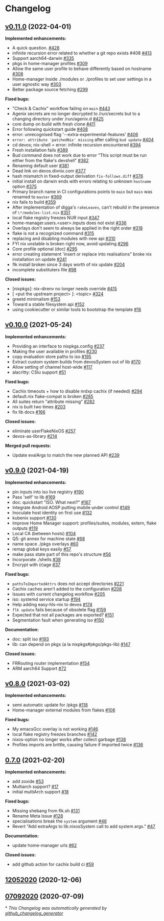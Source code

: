 # Changelog

## [v0.11.0](https://github.com/divnix/digga/tree/v0.11.0) (2022-04-01)

**Implemented enhancements:**

- A quick question. [\#428](https://github.com/divnix/digga/issues/428)
- infinite recursion error related to whether a git repo exists \#408 [\#413](https://github.com/divnix/digga/issues/413)
- Support aarch64-darwin  [\#335](https://github.com/divnix/digga/issues/335)
- pkgs in home-manager profiles [\#309](https://github.com/divnix/digga/issues/309)
- Allow the same user profile to behave differently based on hostname [\#308](https://github.com/divnix/digga/issues/308)
- Home-manager inside ./modules or ./profiles to set user settings in a user agnostic way [\#303](https://github.com/divnix/digga/issues/303)
- Better package source fetching [\#299](https://github.com/divnix/digga/issues/299)

**Fixed bugs:**

- "Check & Cachix" workflow failing on `main` [\#443](https://github.com/divnix/digga/issues/443)
- Agenix secrets are no longer decrypted to /run/secrets but to a changing directory under /run/agenix.d [\#425](https://github.com/divnix/digga/issues/425)
- core dump on build with fresh clone [\#411](https://github.com/divnix/digga/issues/411)
- Error following quickstart guide [\#408](https://github.com/divnix/digga/issues/408)
- error: unrecognised flag '--extra-experimental-features' [\#406](https://github.com/divnix/digga/issues/406)
- `error: attribute 'patchedNix' missing` after calling `bud update` [\#404](https://github.com/divnix/digga/issues/404)
- cd devos; nix-shell = error: infinite recursion encountered [\#394](https://github.com/divnix/digga/issues/394)
- Fresh installation fails [\#389](https://github.com/divnix/digga/issues/389)
- Bud command does not work due to error "This script must be run either from the flake's devshell" [\#382](https://github.com/divnix/digga/issues/382)
- Renaming default user [\#381](https://github.com/divnix/digga/issues/381)
- Dead link on devos.divnix.com [\#377](https://github.com/divnix/digga/issues/377)
- hash mismatch in fixed-output derivation `fix-follows.diff` [\#376](https://github.com/divnix/digga/issues/376)
- initial install on darwin ends with errors relating to unknown `hostname` option [\#375](https://github.com/divnix/digga/issues/375)
- Primary branch name in CI configurations points to `main` but `main` was renamed to `master` [\#369](https://github.com/divnix/digga/issues/369)
- nix fails to build [\#359](https://github.com/divnix/digga/issues/359)
- After implementation of digga's `rakeLeaves`, can't rebuild in the presence of `\*/modules-list.nix` [\#351](https://github.com/divnix/digga/issues/351)
- local flake registry freezes NUR input [\#347](https://github.com/divnix/digga/issues/347)
- home-manager.users.\<user\>.inputs does not exist [\#336](https://github.com/divnix/digga/issues/336)
- Overlays don't seem to always be applied in the right order [\#318](https://github.com/divnix/digga/issues/318)
- flake is not a recognized command [\#315](https://github.com/divnix/digga/issues/315)
- replacing and disabling modules with new api [\#310](https://github.com/divnix/digga/issues/310)
- FYI nix unstable is broken right now, avoid updating [\#296](https://github.com/divnix/digga/issues/296)
- Core profile optional \(doc\) [\#295](https://github.com/divnix/digga/issues/295)
- error creating statement 'insert or replace into realisations" broke nix installation on update [\#241](https://github.com/divnix/digga/issues/241)
- flk install broken since 3 days worth of nix update [\#204](https://github.com/divnix/digga/issues/204)
- incomplete substituters file [\#98](https://github.com/divnix/digga/issues/98)

**Closed issues:**

- \[nixpkgs\]: nix-direnv no longer needs override [\#415](https://github.com/divnix/digga/issues/415)
- \[ \<put the upstream project\> \]: \<topic\> [\#324](https://github.com/divnix/digga/issues/324)
- greetd minimalism [\#153](https://github.com/divnix/digga/issues/153)
- Toward a stable filesystem api [\#152](https://github.com/divnix/digga/issues/152)
- using cookiecutter or similar tools to bootstrap the template [\#16](https://github.com/divnix/digga/issues/16)

## [v0.10.0](https://github.com/divnix/digga/tree/v0.10.0) (2021-05-24)

**Implemented enhancements:**

- Providing an interface to nixpkgs.config [\#237](https://github.com/divnix/digga/issues/237)
- Making the user available in profiles [\#230](https://github.com/divnix/digga/issues/230)
- copy evaluation store paths to iso [\#195](https://github.com/divnix/digga/issues/195)
- Extract custom system builds from devosSystem out of lib [\#170](https://github.com/divnix/digga/issues/170)
- Allow setting of channel host-wide [\#117](https://github.com/divnix/digga/issues/117)
- alacritty: CSIu support [\#51](https://github.com/divnix/digga/issues/51)

**Fixed bugs:**

- Cachix timeouts + how to disable nrdxp cachix \(if needed\) [\#294](https://github.com/divnix/digga/issues/294)
- default.nix flake-compat is broken [\#285](https://github.com/divnix/digga/issues/285)
- All suites return "attribute missing" [\#282](https://github.com/divnix/digga/issues/282)
- nix is built two times [\#203](https://github.com/divnix/digga/issues/203)
- fix lib docs [\#166](https://github.com/divnix/digga/issues/166)

**Closed issues:**

- eliminate userFlakeNixOS [\#257](https://github.com/divnix/digga/issues/257)
- devos-as-library [\#214](https://github.com/divnix/digga/issues/214)

**Merged pull requests:**

- Update evalArgs to match the new planned API [\#239](https://github.com/divnix/digga/pull/239)

## [v0.9.0](https://github.com/divnix/digga/tree/v0.9.0) (2021-04-19)

**Implemented enhancements:**

- pin inputs into iso live registry [\#190](https://github.com/divnix/digga/issues/190)
- Pass 'self' to lib [\#169](https://github.com/divnix/digga/issues/169)
- doc: quickstart "ISO. What next?" [\#167](https://github.com/divnix/digga/issues/167)
- Integrate Android AOSP putting mobile under control [\#149](https://github.com/divnix/digga/issues/149)
- Inoculate host identity on first use [\#132](https://github.com/divnix/digga/issues/132)
- kubenix support [\#130](https://github.com/divnix/digga/issues/130)
- Improve Home Manager support: profiles/suites, modules, extern, flake outputs [\#119](https://github.com/divnix/digga/issues/119)
- Local CA \(between hosts\) [\#104](https://github.com/divnix/digga/issues/104)
- Q5: git annex for machine state [\#68](https://github.com/divnix/digga/issues/68)
- name space ./pkgs overlays [\#60](https://github.com/divnix/digga/issues/60)
- remap global keys easily [\#57](https://github.com/divnix/digga/issues/57)
- make pass state part of this repo's structure [\#56](https://github.com/divnix/digga/issues/56)
- Incorporate ./shells [\#38](https://github.com/divnix/digga/issues/38)
- Encrypt with \(r\)age [\#37](https://github.com/divnix/digga/issues/37)

**Fixed bugs:**

- `pathsToImportedAttrs` does not accept directories [\#221](https://github.com/divnix/digga/issues/221)
- Cachix caches aren't added to the configuration [\#208](https://github.com/divnix/digga/issues/208)
- Issues with current changelog workflow [\#205](https://github.com/divnix/digga/issues/205)
- iso: systemd service startup [\#194](https://github.com/divnix/digga/issues/194)
- Help adding easy-hls-nix to devos [\#174](https://github.com/divnix/digga/issues/174)
- `flk update` fails because of obsolete flag [\#159](https://github.com/divnix/digga/issues/159)
- Expected that not all packages are exported? [\#151](https://github.com/divnix/digga/issues/151)
- Segmentation fault when generating iso [\#150](https://github.com/divnix/digga/issues/150)

**Documentation:**

- doc: split iso [\#193](https://github.com/divnix/digga/issues/193)
- lib: can depend on pkgs \(a la nixpkgs\#pkgs/pkgs-lib\) [\#147](https://github.com/divnix/digga/pull/147)

**Closed issues:**

- FRRouting router implementation [\#154](https://github.com/divnix/digga/issues/154)
- ARM aarch64 Support [\#72](https://github.com/divnix/digga/issues/72)

## [v0.8.0](https://github.com/divnix/digga/tree/v0.8.0) (2021-03-02)

**Implemented enhancements:**

- semi automatic update for /pkgs [\#118](https://github.com/divnix/digga/issues/118)
- Home-manager external modules from flakes [\#106](https://github.com/divnix/digga/issues/106)

**Fixed bugs:**

- My emacsGcc overlay is not working  [\#146](https://github.com/divnix/digga/issues/146)
- local flake registry freezes branches [\#142](https://github.com/divnix/digga/issues/142)
- nixos-option no longer works after collect garbage [\#138](https://github.com/divnix/digga/issues/138)
- Profiles imports are brittle, causing failure if imported twice [\#136](https://github.com/divnix/digga/issues/136)

## [0.7.0](https://github.com/divnix/digga/tree/0.7.0) (2021-02-20)

**Implemented enhancements:**

- add zoxide [\#53](https://github.com/divnix/digga/issues/53)
- Multiarch support? [\#17](https://github.com/divnix/digga/issues/17)
- initial multiArch support [\#18](https://github.com/divnix/digga/pull/18)

**Fixed bugs:**

- Missing shebang from flk.sh [\#131](https://github.com/divnix/digga/issues/131)
- Rename Meta Issue [\#128](https://github.com/divnix/digga/issues/128)
- specialisations break the `system` argument [\#46](https://github.com/divnix/digga/issues/46)
- Revert "Add extraArgs to lib.nixosSystem call to add system args." [\#47](https://github.com/divnix/digga/pull/47)

**Documentation:**

- update home-manager urls [\#62](https://github.com/divnix/digga/pull/62)

**Closed issues:**

- add github action for cachix build ci [\#59](https://github.com/divnix/digga/issues/59)

## [12052020](https://github.com/divnix/digga/tree/12052020) (2020-12-06)

## [07092020](https://github.com/divnix/digga/tree/07092020) (2020-07-09)



\* *This Changelog was automatically generated by [github_changelog_generator](https://github.com/github-changelog-generator/github-changelog-generator)*
